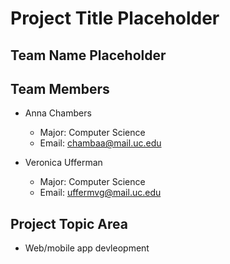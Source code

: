 # Project Title Placeholder
## Team Name Placeholder

## Team Members
* Anna Chambers
    * Major: Computer Science
    * Email: chambaa@mail.uc.edu

* Veronica Ufferman
    * Major: Computer Science
    * Email: uffermvg@mail.uc.edu

## Project Topic Area
* Web/mobile app devleopment
